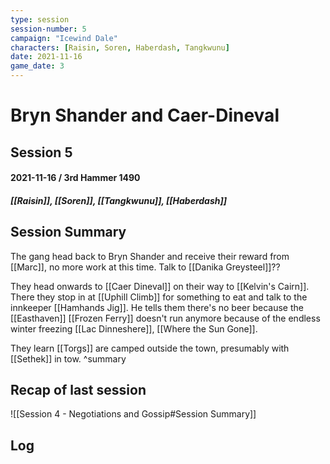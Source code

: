 ```yaml
---
type: session
session-number: 5
campaign: "Icewind Dale"
characters: [Raisin, Soren, Haberdash, Tangkwunu]
date: 2021-11-16
game_date: 3
---
```


# Bryn Shander and Caer-Dineval
## Session 5
#### 2021-11-16 /  3rd Hammer 1490
##### [[Raisin]], [[Soren]], [[Tangkwunu]], [[Haberdash]]

## Session Summary
The gang head back to Bryn Shander and receive their reward from [[Marc]], no more work at this time. Talk to [[Danika Greysteel]]??

They head onwards to [[Caer Dineval]] on their way to [[Kelvin's Cairn]]. There they stop in at [[Uphill Climb]] for something to eat and talk to the innkeeper [[Hamhands Jig]]. He tells them there's no beer because the [[Easthaven]] [[Frozen Ferry]] doesn't run anymore because of the endless winter freezing [[Lac Dinneshere]], [[Where the Sun Gone]]. 

They learn [[Torgs]] are camped outside the town, presumably with [[Sethek]] in tow.
^summary

## Recap of last session
![[Session 4 - Negotiations and Gossip#Session Summary]]

## Log

